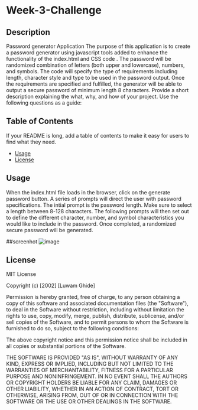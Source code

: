 # Week-3-Challenge

## Description
Password generator Application
The purpose of this application is to create a password generator using javascript tools added to enhance the functionality of the index.html and CSS code . The password will be randomized combination of letters (both upper and lowercase), numbers, and symbols. The code will specify the type of requirements including length, character style and type to be used in the password output. Once the requirements are specified and fulfilled, the generator will be able to output a secure password of minimum length 8 characters.
Provide a short description explaining the what, why, and how of your project. Use the following questions as a guide:

## Table of Contents 

If your README is long, add a table of contents to make it easy for users to find what they need.

- [Usage](#usage)
- [License](#license)

## Usage

When the index.html file loads in the browser, click on the generate password button. A series of prompts will direct the user with password specifications. The intial prompt is the password length. Make sure to select a length between 8-128 characters. The following prompts will then set out to define the different character, number, and symbol characteristics you would like to include in the password. Once completed, a randomized secure password will be generated.

##screenhot ![image](https://user-images.githubusercontent.com/111549689/209496128-ce2812e1-89d3-4d96-be90-e9c429c1ab58.png)

## License

MIT License

Copyright (c) [2002] [Luwam Ghide]

Permission is hereby granted, free of charge, to any person obtaining a copy
of this software and associated documentation files (the "Software"), to deal
in the Software without restriction, including without limitation the rights
to use, copy, modify, merge, publish, distribute, sublicense, and/or sell
copies of the Software, and to permit persons to whom the Software is
furnished to do so, subject to the following conditions:

The above copyright notice and this permission notice shall be included in all
copies or substantial portions of the Software.

THE SOFTWARE IS PROVIDED "AS IS", WITHOUT WARRANTY OF ANY KIND, EXPRESS OR
IMPLIED, INCLUDING BUT NOT LIMITED TO THE WARRANTIES OF MERCHANTABILITY,
FITNESS FOR A PARTICULAR PURPOSE AND NONINFRINGEMENT. IN NO EVENT SHALL THE
AUTHORS OR COPYRIGHT HOLDERS BE LIABLE FOR ANY CLAIM, DAMAGES OR OTHER
LIABILITY, WHETHER IN AN ACTION OF CONTRACT, TORT OR OTHERWISE, ARISING FROM,
OUT OF OR IN CONNECTION WITH THE SOFTWARE OR THE USE OR OTHER DEALINGS IN THE
SOFTWARE.
